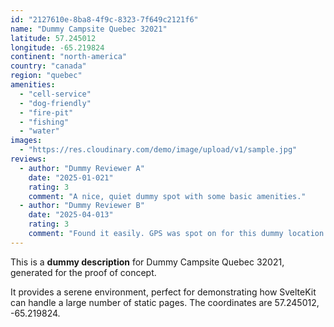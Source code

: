 ```yaml
---
id: "2127610e-8ba8-4f9c-8323-7f649c2121f6"
name: "Dummy Campsite Quebec 32021"
latitude: 57.245012
longitude: -65.219824
continent: "north-america"
country: "canada"
region: "quebec"
amenities:
  - "cell-service"
  - "dog-friendly"
  - "fire-pit"
  - "fishing"
  - "water"
images:
  - "https://res.cloudinary.com/demo/image/upload/v1/sample.jpg"
reviews:
  - author: "Dummy Reviewer A"
    date: "2025-01-021"
    rating: 3
    comment: "A nice, quiet dummy spot with some basic amenities."
  - author: "Dummy Reviewer B"
    date: "2025-04-013"
    rating: 3
    comment: "Found it easily. GPS was spot on for this dummy location."
---
```


This is a **dummy description** for Dummy Campsite Quebec 32021, generated for the proof of concept.

It provides a serene environment, perfect for demonstrating how SvelteKit can handle a large number of static pages. The coordinates are 57.245012, -65.219824.
